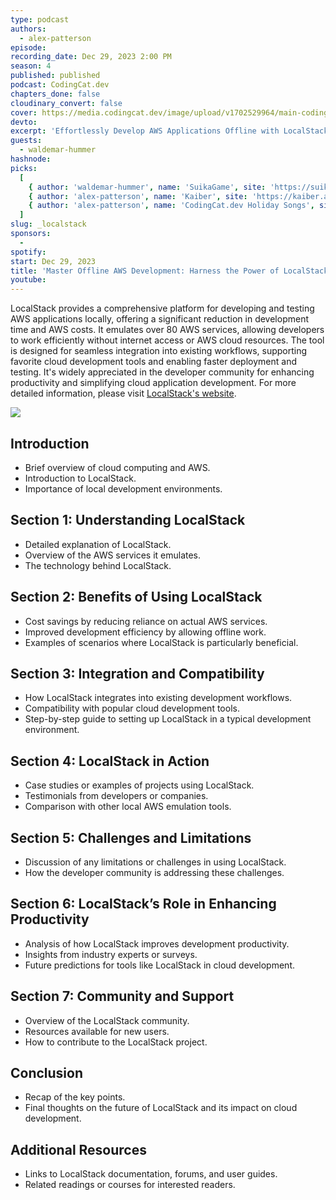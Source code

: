 ```yaml
---
type: podcast
authors:
  - alex-patterson
episode:
recording_date: Dec 29, 2023 2:00 PM
season: 4
published: published
podcast: CodingCat.dev
chapters_done: false
cloudinary_convert: false
cover: https://media.codingcat.dev/image/upload/v1702529964/main-codingcatdev-photo/4_LocalStack.png
devto:
excerpt: 'Effortlessly Develop AWS Applications Offline with LocalStack: Your Ultimate Guide!'
guests:
  - waldemar-hummer
hashnode:
picks:
  [
    { author: 'waldemar-hummer', name: 'SuikaGame', site: 'https://suikagame.com/' },
    { author: 'alex-patterson', name: 'Kaiber', site: 'https://kaiber.ai/' }
    { author: 'alex-patterson', name: 'CodingCat.dev Holiday Songs', site: 'https://www.youtube.com/watch?v=HBzX8cDbxns' }
  ]
slug: _localstack
sponsors:
  -
spotify:
start: Dec 29, 2023
title: 'Master Offline AWS Development: Harness the Power of LocalStack!'
youtube: 
---
```


LocalStack provides a comprehensive platform for developing and testing AWS applications locally, offering a significant reduction in development time and AWS costs. It emulates over 80 AWS services, allowing developers to work efficiently without internet access or AWS cloud resources. The tool is designed for seamless integration into existing workflows, supporting favorite cloud development tools and enabling faster deployment and testing. It's widely appreciated in the developer community for enhancing productivity and simplifying cloud application development. For more detailed information, please visit [LocalStack's website](https://www.localstack.cloud/).

![](https://media.codingcat.dev/image/upload/v1703881364/main-codingcatdev-photo/1703881295934-4625cb52-38c9-4efb-a96e-2c020774be72_19.png)

## Introduction

- Brief overview of cloud computing and AWS.
- Introduction to LocalStack.
- Importance of local development environments.

## Section 1: Understanding LocalStack

- Detailed explanation of LocalStack.
- Overview of the AWS services it emulates.
- The technology behind LocalStack.

## Section 2: Benefits of Using LocalStack

- Cost savings by reducing reliance on actual AWS services.
- Improved development efficiency by allowing offline work.
- Examples of scenarios where LocalStack is particularly beneficial.

## Section 3: Integration and Compatibility

- How LocalStack integrates into existing development workflows.
- Compatibility with popular cloud development tools.
- Step-by-step guide to setting up LocalStack in a typical development environment.

## Section 4: LocalStack in Action

- Case studies or examples of projects using LocalStack.
- Testimonials from developers or companies.
- Comparison with other local AWS emulation tools.

## Section 5: Challenges and Limitations

- Discussion of any limitations or challenges in using LocalStack.
- How the developer community is addressing these challenges.

## Section 6: LocalStack’s Role in Enhancing Productivity

- Analysis of how LocalStack improves development productivity.
- Insights from industry experts or surveys.
- Future predictions for tools like LocalStack in cloud development.

## Section 7: Community and Support

- Overview of the LocalStack community.
- Resources available for new users.
- How to contribute to the LocalStack project.

## Conclusion

- Recap of the key points.
- Final thoughts on the future of LocalStack and its impact on cloud development.

## Additional Resources

- Links to LocalStack documentation, forums, and user guides.
- Related readings or courses for interested readers.
